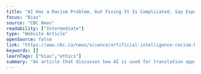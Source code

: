 ```yaml
---
title: "AI Has a Racism Problem, but Fixing It Is Complicated, Say Experts"
focus: "Bias"
source: "CBC News"
readability: ["Intermediate"]
type: "Website Article"
openSource: false
link: "https://www.cbc.ca/news/science/artificial-intelligence-racism-bias-1.6027150"
keywords: []
learnTags: ["bias","ethics"]
summary: "An article that discusses how AI is used for translation apps and other software, but it isn't able to differentiate between legitimate terms and ones that might be biased or racist. "
---
```

